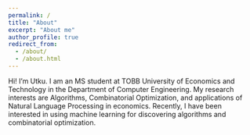 ```yaml
---
permalink: /
title: "About"
excerpt: "About me"
author_profile: true
redirect_from: 
  - /about/
  - /about.html
---
```

Hi! I’m Utku. I am an MS student at TOBB University of Economics and Technology in the Department of Computer Engineering. My research interests are Algorithms, Combinatorial Optimization, and applications of   Natural Language Processing in economics. Recently, I have been interested in using machine learning for discovering algorithms and combinatorial optimization.